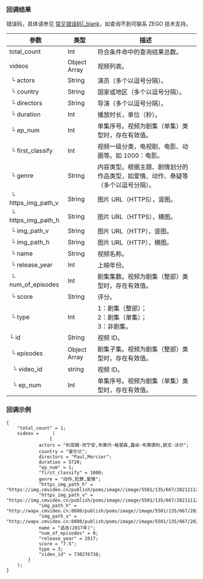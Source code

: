 ### 回调结果

错误码，具体请参见 [常见错误码\|_blank](!Common_error_codes)，如查询不到可联系 ZEGO 技术支持。

| 参数 | 类型 | 描述 |
| --- | ---- | --- |
| total_count| Int | 符合条件命中的查询结果总数。 |
| videos | Object Array | 视频列表。 |
| &nbsp;└ actors | String | 演员（多个以逗号分隔）。 |
| &nbsp;└ country | String | 国家或地区（多个以逗号分隔）。 |
| &nbsp;└ directors | String | 导演（多个以逗号分隔）。 |
| &nbsp;└ duration | Int | 播放时长，单位（秒）。 |
| &nbsp;└ ep_num | Int | 单集序号。视频为剧集（单集）类型时，存在有效值。 |
| &nbsp;└ first_classify | Int | 视频一级分类，电视剧、电影、动画等。如 1000：电影。 |
| &nbsp;└ genre | String | 内容类型。根据主题、剧情划分的作品类型，如爱情、动作、悬疑等（多个以逗号分隔）。 |
| &nbsp;└ https_img_path_v | String | 图片 URL（HTTPS），竖图。 |
| &nbsp;└ https_img_path_h | String | 图片 URL（HTTPS），横图。 |
| &nbsp;└ img_path_v | String | 图片 URL（HTTP），竖图。 |
| &nbsp;└ img_path_h | String | 图片 URL（HTTP），横图。 |
| &nbsp;└ name | String | 视频名称。 |
| &nbsp;└ release_year | Int | 上映年份。 |
| &nbsp;└ num_of_episodes | Int | 剧集集数。视频为剧集（整部）类型时，存在有效值。 |
| &nbsp;└ score | String | 评分。 |
| &nbsp;└ type | Int | 1：剧集（整部）； </br> 2：剧集（单集）； </br> 3：非剧集。 |
| └ id | String | 视频 ID。 |
| &nbsp;└ episodes | Object Array | 剧集子集。视频为剧集（整部）类型时，存在有效值。 |
| &nbsp;&nbsp;└ video_id | string |  视频 ID。 |
| &nbsp;&nbsp;└ ep_num | Int | 单集序号。视频为剧集（单集）类型时，存在有效值。 |

### 回调示例
```
{
    "total_count" = 1;
    videos =     (
                {
            actors = "利亚姆·坎宁安,布莱丹·格里森,露丝·布莱德利,欧文·沃尔";
            country = "爱尔兰";
            directors = "Paul,Mercier";
            duration = 5720;
            "ep_num" = 1;
            "first_classify" = 1000;
            genre = "动作,犯罪,爱情";
            "https_img_path_h" = "https://img.cmvideo.cn/publish/poms/image//image/5501/135/667/202111121605_202008131023591450460_H169_1080.webp";
            "https_img_path_v" = "https://img.cmvideo.cn/publish/poms/image//image/5501/135/667/202111121605_2_V34_1080.webp";
            "img_path_h" = "http://wapx.cmvideo.cn:8080/publish/poms/image//image/5501/135/667/202111121605_202008131023591450460_H169_1080.webp";
            "img_path_v" = "http://wapx.cmvideo.cn:8080/publish/poms/image//image/5501/135/667/202111121605_2_V34_1080.webp";
            name = "追击(2017年)";
            "num_of_episodes" = 0;
            "release_year" = 2017;
            score = "7.5";
            type = 3;
            "video_id" = 730276738;
        }
    );
}
```
